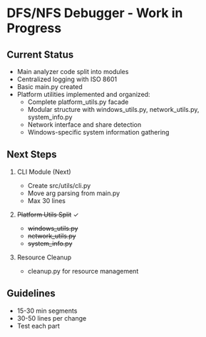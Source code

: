 # DFS/NFS Debugger - Work in Progress

## Current Status
- Main analyzer code split into modules
- Centralized logging with ISO 8601
- Basic main.py created
- Platform utilities implemented and organized:
  - Complete platform_utils.py facade
  - Modular structure with windows_utils.py, network_utils.py, system_info.py
  - Network interface and share detection
  - Windows-specific system information gathering

## Next Steps
1. CLI Module (Next)
   - Create src/utils/cli.py
   - Move arg parsing from main.py
   - Max 30 lines

2. ~~Platform Utils Split~~ ✓
   - ~~windows_utils.py~~
   - ~~network_utils.py~~
   - ~~system_info.py~~

3. Resource Cleanup
   - cleanup.py for resource management

## Guidelines
- 15-30 min segments
- 30-50 lines per change
- Test each part
